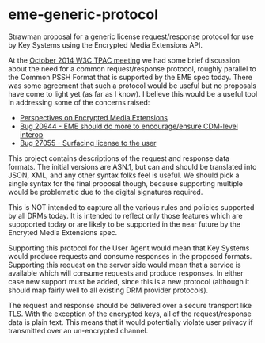# eme-generic-protocol
Strawman proposal for a generic license request/response protocol for use by Key Systems using the Encrypted Media Extensions API. 

At the [October 2014 W3C TPAC meeting](http://www.w3.org/2014/10/30-html-wg-minutes.html) we had some brief discussion about the need for a common request/response protocol, roughly parallel to the Common PSSH Format that is supported by the EME spec today. There was some agreement that such a protocol would be useful but no proposals have come to light yet (as far as I know). I believe this would be a useful tool in addressing some of the concerns raised:
- [Perspectives on Encrypted Media Extensions](http://www.w3.org/blog/2013/05/perspectives-on-encrypted-medi) 
- [Bug 20944 - EME should do more to encourage/ensure CDM-level interop](https://www.w3.org/Bugs/Public/show_bug.cgi?id=20944)
- [Bug 27055 - Surfacing license to the user](https://www.w3.org/Bugs/Public/show_bug.cgi?id=27055)

This project contains descriptions of the request and response data formats. The initial versions are ASN.1, but can and should be translated into JSON, XML, and any other syntax folks feel is useful. We should pick a single syntax for the final proposal though, because supporting multiple would be problematic due to the digital signatures required.

This is NOT intended to capture all the various rules and policies supported by all DRMs today. It is intended to reflect only those features which are suppported today or are likely to be supported in the near future by the Encryted Media Extensions spec. 

Supporting this protocol for the User Agent would mean that Key Systems would produce requests and consume responses in the proposed formats. Supporting this request on the server side would mean that a service is available which will consume requests and produce responses. In either case new support must be added, since this is a new protocol (although it should map fairly well to all existing DRM provider protocols). 

The request and response should be delivered over a secure transport like TLS. With the exception of the encrypted keys, all of the request/response data is plain text. This means that it would potentially violate user privacy if transmitted over an un-encrypted channel.
